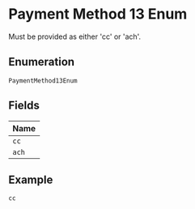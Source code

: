 
# Payment Method 13 Enum

Must be provided as either 'cc' or 'ach'.

## Enumeration

`PaymentMethod13Enum`

## Fields

| Name |
|  --- |
| `cc` |
| `ach` |

## Example

```
cc
```

